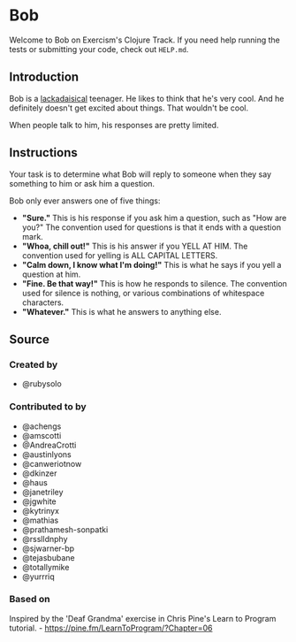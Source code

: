 # Bob

Welcome to Bob on Exercism's Clojure Track.
If you need help running the tests or submitting your code, check out `HELP.md`.

## Introduction

Bob is a [lackadaisical][] teenager.
He likes to think that he's very cool.
And he definitely doesn't get excited about things.
That wouldn't be cool.

When people talk to him, his responses are pretty limited.

[lackadaisical]: https://www.collinsdictionary.com/dictionary/english/lackadaisical

## Instructions

Your task is to determine what Bob will reply to someone when they say something to him or ask him a question.

Bob only ever answers one of five things:

- **"Sure."**
  This is his response if you ask him a question, such as "How are you?"
  The convention used for questions is that it ends with a question mark.
- **"Whoa, chill out!"**
  This is his answer if you YELL AT HIM.
  The convention used for yelling is ALL CAPITAL LETTERS.
- **"Calm down, I know what I'm doing!"**
  This is what he says if you yell a question at him.
- **"Fine. Be that way!"**
  This is how he responds to silence.
  The convention used for silence is nothing, or various combinations of whitespace characters.
- **"Whatever."**
  This is what he answers to anything else.

## Source

### Created by

- @rubysolo

### Contributed to by

- @achengs
- @amscotti
- @AndreaCrotti
- @austinlyons
- @canweriotnow
- @dkinzer
- @haus
- @janetriley
- @jgwhite
- @kytrinyx
- @mathias
- @prathamesh-sonpatki
- @rsslldnphy
- @sjwarner-bp
- @tejasbubane
- @totallymike
- @yurrriq

### Based on

Inspired by the 'Deaf Grandma' exercise in Chris Pine's Learn to Program tutorial. - https://pine.fm/LearnToProgram/?Chapter=06